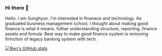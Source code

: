### Hi there 👋

Hello. I am Sunghyun. I'm interested in finanace and technology. As graduated business management school, I thought about making good finance is what it means. futher understanding structure, reporting, finance assets and fomula. Best way to make good finance system is removing firinction of legacy banking system with tech.

[![Ben's GitHub stats](https://github-readme-stats.vercel.app/api?username=kiki3700)](https://github.com/anuraghazra/github-readme-stats)
<!--
**kiki3700/kiki3700** is a ✨ _special_ ✨ repository because its `README.md` (this file) appears on your GitHub profile.

Here are some ideas to get you started:

- 🔭 I’m currently working on ...
- 🌱 I’m currently learning ...
- 👯 I’m looking to collaborate on ...
- 🤔 I’m looking for help with ...
- 💬 Ask me about ...
- 📫 How to reach me: ...
- 😄 Pronouns: ...
- ⚡ Fun fact: ...
-->
